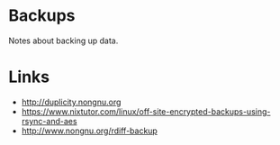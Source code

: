 # Backups

Notes about backing up data.

# Links

- <http://duplicity.nongnu.org>
- <https://www.nixtutor.com/linux/off-site-encrypted-backups-using-rsync-and-aes>
- <http://www.nongnu.org/rdiff-backup>

